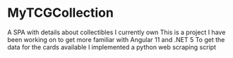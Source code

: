 # MyTCGCollection
A SPA with details about collectibles I currently own
This is a project I have been working on to get more familiar with Angular 11 and .NET 5
To get the data for the cards available I implemented a python web scraping script
